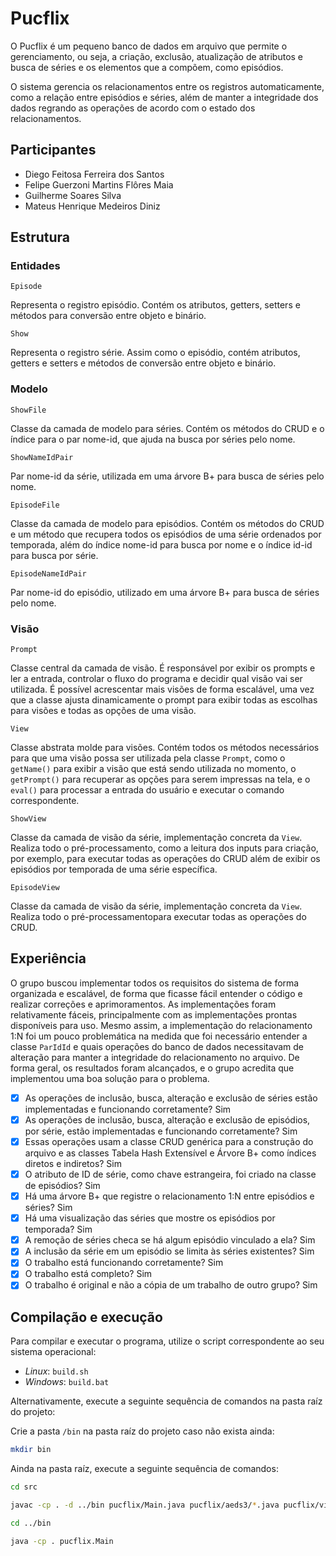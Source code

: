 # Pucflix

O Pucflix é um pequeno banco de dados em arquivo que permite o gerenciamento, ou seja, a criação, exclusão, atualização de atributos e busca de séries e os elementos que a compõem, como episódios.

O sistema gerencia os relacionamentos entre os registros automaticamente, como a relação entre episódios e séries, além de manter a integridade dos dados regrando as operações de acordo com o estado dos relacionamentos.

## Participantes

- Diego Feitosa Ferreira dos Santos
- Felipe Guerzoni Martins Flôres Maia
- Guilherme Soares Silva
- Mateus Henrique Medeiros Diniz 

## Estrutura 

### Entidades

`Episode`

Representa o registro episódio. Contém os atributos, getters, setters e métodos para conversão entre objeto e binário.

`Show`

Representa o registro série. Assim como o episódio, contém atributos, getters e setters e métodos de conversão entre objeto e binário.

### Modelo

`ShowFile`

Classe da camada de modelo para séries. Contém os métodos do CRUD e o índice para o par nome-id, que ajuda na busca por séries pelo nome.

`ShowNameIdPair`

Par nome-id da série, utilizada em uma árvore B+ para busca de séries pelo nome.

`EpisodeFile`

Classe da camada de modelo para episódios. Contém os métodos do CRUD e um método que recupera todos os episódios de uma série ordenados por temporada, além do índice nome-id para busca por nome e o índice id-id para busca por série.

`EpisodeNameIdPair`

Par nome-id do episódio, utilizado em uma árvore B+ para busca de séries pelo nome.

### Visão

`Prompt`

Classe central da camada de visão. É responsável por exibir os prompts e ler a entrada, controlar o fluxo do programa e decidir qual visão vai ser utilizada. É possível acrescentar mais visões de forma escalável, uma vez que a classe ajusta dinamicamente o prompt para exibir todas as escolhas para visões e todas as opções de uma visão.

`View`

Classe abstrata molde para visões. Contém todos os métodos necessários para que uma visão possa ser utilizada pela classe `Prompt`, como o `getName()` para exibir a visão que está sendo utilizada no momento, o `getPrompt()` para recuperar as opções para serem impressas na tela, e o `eval()` para processar a entrada do usuário e executar o comando correspondente.

`ShowView`

Classe da camada de visão da série, implementação concreta da `View`. Realiza todo o pré-processamento, como a leitura dos inputs para criação, por exemplo, para executar todas as operações do CRUD além de exibir os episódios por temporada de uma série específica.

`EpisodeView`

Classe da camada de visão da série, implementação concreta da `View`. Realiza todo o pré-processamentopara executar todas as operações do CRUD.

## Experiência

O grupo buscou implementar todos os requisitos do sistema de forma organizada e escalável, de forma que ficasse fácil entender o código e realizar correções e aprimoramentos. As implementações foram relativamente fáceis, principalmente com as implementações prontas disponíveis para uso. Mesmo assim, a implementação do relacionamento 1:N foi um pouco problemática na medida que foi necessário entender a classe `ParIdId` e quais operações do banco de dados necessitavam de alteração para manter a integridade do relacionamento no arquivo. De forma geral, os resultados foram alcançados, e o grupo acredita que implementou uma boa solução para o problema.

- [x] As operações de inclusão, busca, alteração e exclusão de séries estão implementadas e funcionando corretamente? Sim
- [x] As operações de inclusão, busca, alteração e exclusão de episódios, por série, estão implementadas e funcionando corretamente? Sim
- [x] Essas operações usam a classe CRUD genérica para a construção do arquivo e as classes Tabela Hash Extensível e Árvore B+ como índices diretos e indiretos? Sim
- [x] O atributo de ID de série, como chave estrangeira, foi criado na classe de episódios? Sim
- [x] Há uma árvore B+ que registre o relacionamento 1:N entre episódios e séries? Sim
- [x] Há uma visualização das séries que mostre os episódios por temporada? Sim
- [x] A remoção de séries checa se há algum episódio vinculado a ela? Sim
- [x] A inclusão da série em um episódio se limita às séries existentes? Sim
- [x] O trabalho está funcionando corretamente? Sim
- [x] O trabalho está completo? Sim
- [x] O trabalho é original e não a cópia de um trabalho de outro grupo? Sim

## Compilação e execução
Para compilar e executar o programa, utilize o script correspondente ao seu sistema operacional:
- *Linux*: `build.sh`
- *Windows*: `build.bat`

Alternativamente, execute a seguinte sequência de comandos na pasta raíz do projeto:

Crie a pasta `/bin` na pasta raíz do projeto caso não exista ainda:

```sh
mkdir bin
```
Ainda na pasta raíz, execute a seguinte sequência de comandos:

```sh
cd src

javac -cp . -d ../bin pucflix/Main.java pucflix/aeds3/*.java pucflix/view/*.java pucflix/model/*.java pucflix/entity/*.java

cd ../bin

java -cp . pucflix.Main
```
